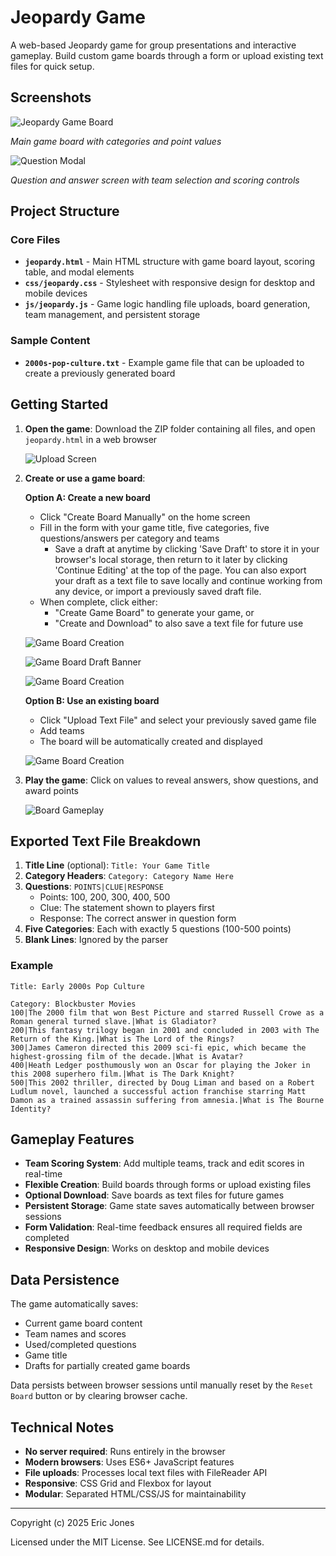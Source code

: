 # Jeopardy Game

A web-based Jeopardy game for group presentations and interactive gameplay. Build custom game boards through a form  or upload existing text files for quick setup.

## Screenshots
![Jeopardy Game Board](screenshots/game-board-loaded.png)

*Main game board with categories and point values*

![Question Modal](screenshots/game-board-question-modal.png)

*Question and answer screen with team selection and scoring controls*

## Project Structure

### Core Files

- **`jeopardy.html`** - Main HTML structure with game board layout, scoring table, and modal elements
- **`css/jeopardy.css`** - Stylesheet with responsive design for desktop and mobile devices
- **`js/jeopardy.js`** - Game logic handling file uploads, board generation, team management, and persistent storage

### Sample Content

- **`2000s-pop-culture.txt`** - Example game file that can be uploaded to create a previously generated board

## Getting Started

1. **Open the game**: Download the ZIP folder containing all files, and open `jeopardy.html` in a web browser

    ![Upload Screen](screenshots/homepage.png)

2. **Create or use a game board**:
   
   **Option A: Create a new board**
   - Click "Create Board Manually" on the home screen
   - Fill in the form with your game title, five categories, five questions/answers per category and teams
     - Save a draft at anytime by clicking 'Save Draft' to store it in your browser's local storage, then return to it later by clicking 'Continue Editing' at the top of the page. You can also export your draft as a text file to save locally and continue working from any device, or import a previously saved draft file.
   - When complete, click either:
     - "Create Game Board" to generate your game, or
     - "Create and Download" to also save a text file for future use

    ![Game Board Creation](screenshots/game-board-manual-creation-draft-options.png)

    ![Game Board Draft Banner](screenshots/game-board-manual-creation-draft-banner.png)
    
    ![Game Board Creation](screenshots/game-board-manual-creation-bottom.png)


   **Option B: Use an existing board**
   - Click "Upload Text File" and select your previously saved game file
   - Add teams
   - The board will be automatically created and displayed

   ![Game Board Creation](screenshots/game-board-upload.png)

   

3. **Play the game**: Click on values to reveal answers, show questions, and award points

    ![Board Gameplay](screenshots/game-board-gameplay.png)

## Exported Text File Breakdown

1. **Title Line** (optional): `Title: Your Game Title`
2. **Category Headers**: `Category: Category Name Here`
3. **Questions**: `POINTS|CLUE|RESPONSE`
   - Points: 100, 200, 300, 400, 500
   - Clue: The statement shown to players first
   - Response: The correct answer in question form
4. **Five Categories**: Each with exactly 5 questions (100-500 points)
5. **Blank Lines**: Ignored by the parser

### Example
```
Title: Early 2000s Pop Culture

Category: Blockbuster Movies
100|The 2000 film that won Best Picture and starred Russell Crowe as a Roman general turned slave.|What is Gladiator?
200|This fantasy trilogy began in 2001 and concluded in 2003 with The Return of the King.|What is The Lord of the Rings?
300|James Cameron directed this 2009 sci-fi epic, which became the highest-grossing film of the decade.|What is Avatar?
400|Heath Ledger posthumously won an Oscar for playing the Joker in this 2008 superhero film.|What is The Dark Knight?
500|This 2002 thriller, directed by Doug Liman and based on a Robert Ludlum novel, launched a successful action franchise starring Matt Damon as a trained assassin suffering from amnesia.|What is The Bourne Identity?
```

## Gameplay Features

- **Team Scoring System**: Add multiple teams, track and edit scores in real-time
- **Flexible Creation**: Build boards through forms or upload existing files
- **Optional Download**: Save boards as text files for future games
- **Persistent Storage**: Game state saves automatically between browser sessions
- **Form Validation**: Real-time feedback ensures all required fields are completed
- **Responsive Design**: Works on desktop and mobile devices

## Data Persistence

The game automatically saves:
- Current game board content
- Team names and scores  
- Used/completed questions
- Game title
- Drafts for partially created game boards

Data persists between browser sessions until manually reset by the `Reset Board` button or by clearing browser cache.


## Technical Notes

- **No server required**: Runs entirely in the browser
- **Modern browsers**: Uses ES6+ JavaScript features
- **File uploads**: Processes local text files with FileReader API
- **Responsive**: CSS Grid and Flexbox for layout
- **Modular**: Separated HTML/CSS/JS for maintainability

---

Copyright (c) 2025 Eric Jones

Licensed under the MIT License. See LICENSE.md for details.